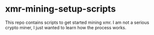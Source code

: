# xmr-mining-setup-scripts
This repo contains scripts to get started mining xmr. I am not a serious crypto miner, I just wanted to learn how the process works. 
